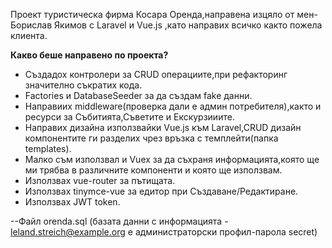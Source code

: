 Проект туристическа фирма Косара Оренда,направена изцяло от мен-Борислав Якимов с Laravel и Vue.js ,като направих всичко както пожела клиента. <br>

<b>Какво беше направено по проекта?</b> <br>
* Създадох контролери за CRUD операциите,при рефакторинг значително съкратих кода.
* Factories и DatabaseSeeder за да създам fake данни.
* Направиих middleware(проверка дали е админ потребителя),както и ресурси за Събитията,Съветите и Екскурзииите.
* Направих дизайна използвайки Vue.js към Laravel,CRUD дизайн компонентите ги разделих чрез връзка с темплейти(папка templates).<br>
* Малко съм използвал и Vuex за да съхраня информацията,която ще ми трябва в различните компоненти и която ще използвам.<br>
* Използвах vue-router за пътищата.<br>
* Използвах tinymce-vue за едитор при Създаване/Редактиране.<br>
* Използвах JWT token.

--Файл orenda.sql (базата данни с информацията - leland.streich@example.org  е администраторски профил-парола secret)
